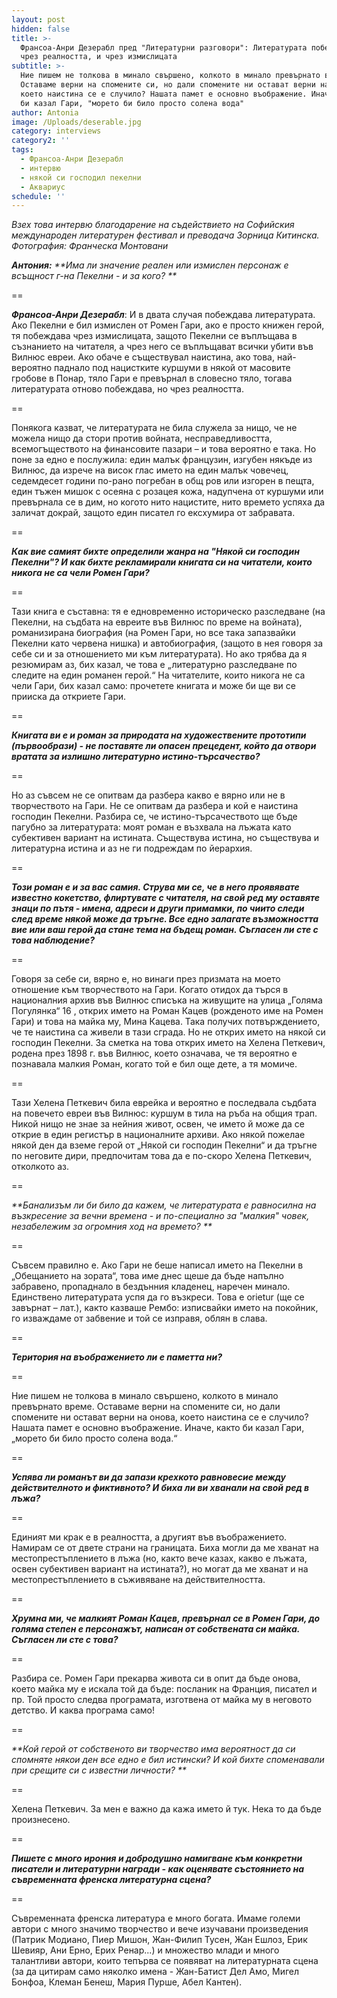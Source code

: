 ```yaml
---
layout: post
hidden: false
title: >-
  Франсоа-Анри Дезерабл пред "Литературни разговори": Литературата побеждава и
  чрез реалността, и чрез измислицата
subtitle: >-
  Ние пишем не толкова в минало свършено, колкото в минало превърнато време. 
  Оставаме верни на спомените си, но дали спомените ни остават верни на онова,
  което наистина се е случило? Нашата памет е основно въображение. Иначе, както
  би казал Гари, "морето би било просто солена вода"
author: Antonia
image: /Uploads/deserable.jpg
category: interviews
category2: ''
tags:
  - Франсоа-Анри Дезерабл
  - интервю
  - някой си господил пекелни
  - Аквариус
schedule: ''
---
```

_Взех това интервю благодарение на съдействието на Софийския международен литературен фестивал и преводача Зорница Китинска. Фотография: Франческа Монтовани_

_**Антония:** **Има ли значение реален или измислен персонаж е всъщност г-на Пекелни - и за кого? **_

\==

_**Франсоа-Анри Дезерабл**_: И в двата случая побеждава литературата. Aко Пекелни е бил измислен от Ромен Гари, ако е просто книжен герой, тя побеждава чрез измислицата, защото Пекелни се въплъщава в съзнанието на читателя, а чрез него се въплъщават всички убити във Вилнюс евреи. Ако обаче е съществувал наистина, ако това, най-вероятно паднало под нацистките куршуми в някой от масовите гробове в Понар, тяло Гари е превърнал в словесно тяло, тогава литературата отново побеждава, но чрез реалността. 

\==

Понякога казват, че литературата не била служела за нищо, че не можела нищо да стори против войната, несправедливостта, всемогъществото на финансовите пазари – и това вероятно е така. Но поне за едно е послужила: един малък французин, изгубен някъде из Вилнюс, да изрече на висок глас името на един малък човечец, седемдесет години по-рано погребан в общ ров или изгорен в пещта, един тъжен мишок с осеяна с розацея кожа, надупчена от куршуми или превърнала се в дим, но когото нито нацистите, нито времето успяха да заличат докрай, защото един писател го ексхумира от забравата. 

\==

**_Как вие самият бихте определили жанра на "Някой си господин Пекелни"? И как бихте рекламирали книгата си на читатели, които никога не са чели Ромен Гари?_**

\==

Тази книга е съставна: тя е едновременно историческо разследване (на Пекелни, на съдбата на евреите във Вилнюс по време на войната), романизирана биография (на Ромен Гари, но все така запазвайки Пекелни като червена нишка) и автобиография, (защото в нея говоря за себе си и за отношението ми към литературата). Но ако трябва да я резюмирам аз, бих казал, че това е „литературно разследване по следите на един романен герой.“ На читателите, които никога не са чели Гари,  бих казал само: прочетете книгата и може би ще ви се прииска да откриете Гари.

\==

**_Книгата ви е и роман за природата на художествените прототипи (първообрази) - не поставяте ли опасен прецедент, който да отвори вратата за излишно литературно истино-търсачество?_**

\==

Но аз съвсем не се опитвам да разбера какво е вярно или не в творчеството на Гари. Не се опитвам да разбера и кой е наистина господин Пекелни. Разбира се, че истино-търсачеството ще бъде пагубно за литературата: моят роман е възхвала на лъжата като субективен вариант на истината. Съществува истина, но съществува и литературна истина и аз не ги подреждам по йерархия. 

\==

_**Този роман е и за вас самия. Струва ми се, че в него проявявате известно кокетство, флиртувате с читателя, на свой ред му оставяте знаци по пътя - имена, адреси и други примамки, по чиито следи след време някой може да тръгне. Все едно залагате възможността вие или ваш герой да стане тема на бъдещ роман. Съгласен ли сте с това наблюдение?**_

\==

Говоря за себе си, вярно е, но винаги през призмата на моето отношение към творчеството на Гари. Когато отидох да търся в националния архив във Вилнюс списъка на живущите на улица „Голяма Погулянка“ 16 , открих името на Роман Кацев (рожденото име на Ромен Гари) и това на майка му, Мина Кацева. Така получих потвърждението, че те наистина са живели в тази сграда. Но не открих името на някой си господин Пекелни. За сметка на това открих името на Хелена Петкевич, родена през 1898 г. във Вилнюс, което означава, че тя вероятно е познавала малкия Роман, когато той е бил още дете, а тя момиче. 

\==

Тази Хелена Петкевич била еврейка и вероятно е последвала съдбата на повечето евреи във Вилнюс: куршум в тила на ръба на общия трап. Никой нищо не знае за нейния живот, освен, че името й може да се открие в един регистър в националните архиви. Ако някой пожелае някой ден да вземе герой от „Някой си господин Пекелни“ и да тръгне по неговите дири, предпочитам това да е по-скоро Хелена Петкевич, отколкото аз. 

\==

_**Банализъм ли би било да кажем, че литературата е равносилна на възкресение за вечни времена - и по-специално за "малкия" човек, незабележим за огромния ход на времето? **_

\==

Съвсем правилно е. Ако Гари не беше написал името на Пекелни в „Обещанието на зората“, това име днес щеше да бъде напълно забравено, пропаднало в бездънния кладенец, наречен минало. Единствено литературата успя да го възкреси. Това е orietur (ще се завърнат – лат.), както казваше Рембо: изписвайки името на покойник, го изваждаме от забвение и той се изправя, облян в слава. 

\==

_**Територия на въображението ли е паметта ни?**_

\==

Ние пишем не толкова в минало свършено, колкото в минало превърнато време.  Оставаме верни на спомените си, но дали спомените ни остават верни на онова, което наистина се е случило? Нашата памет е основно въображение. Иначе, както би казал Гари, „морето би било просто солена вода.“ 

\==

_**Успява ли романът ви да запази крехкото равновесие между действителното и фиктивното? И биха ли ви хванали на свой ред в лъжа?**_

\==

Единият ми крак е в реалността, а другият във въображението. Намирам се от двете страни на границата. Биха могли да ме хванат на местопрестъплението в лъжа (но, както вече казах, какво е лъжата, освен субективен вариант на истината?), но могат да ме хванат и на местопрестъплението в съживяване на действителността.

\==

_**Хрумна ми, че малкият Роман Кацев, превърнал се в Ромен Гари, до голяма степен е персонажът, написан от собствената си майка. Съгласен ли сте с това?**_

\==

Разбира се. Ромен Гари прекарва живота си в опит да бъде онова, което майка му е искала той да бъде: посланик на Франция, писател и пр. Той просто следва програмата, изготвена от майка му в неговото детство. И каква програма само!

\==

_**Кой герой от собственото ви творчество има вероятност да си спомняте някои ден все едно е бил истински? И кой бихте споменавали при срещите си с известни личности? **_

\==

Хелена Петкевич. За мен е важно да кажа името й тук. Нека то да бъде произнесено. 

\==

_**Пишете с много ирония и добродушно намигване към конкретни писатели и литературни награди - как оценявате състоянието на съвременната френска литературна сцена?**_

\==

Съвременната френска литература е много богата. Имаме големи автори с много значимо творчество и вече изучавани произведения (Патрик Модиано, Пиер Мишон, Жан-Филип Тусен, Жан Ешлоз, Ерик Шевияр, Ани Ерно, Ерих Ренар...) и множество млади и много талантливи автори, които тепърва се появяват на литературната сцена (за да цитирам само няколко имена - Жан-Батист Дел Амо, Мигел Бонфоа, Клеман Бенеш, Мария Пурше, Абел Кантен).
